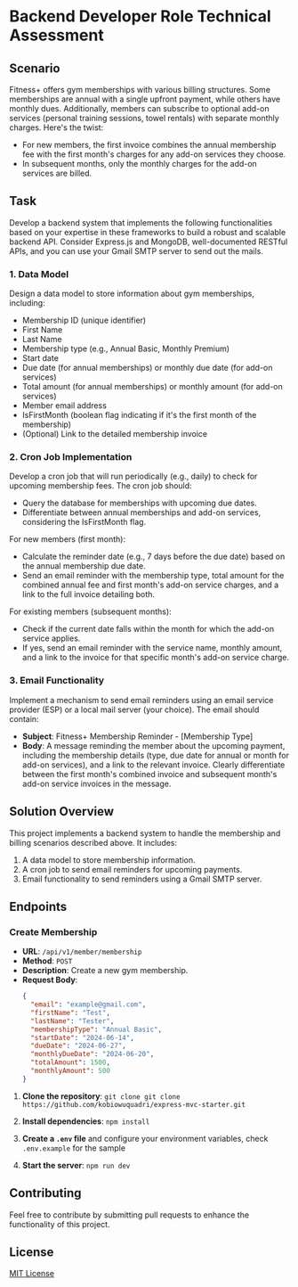 # Backend Developer Role Technical Assessment

## Scenario

Fitness+ offers gym memberships with various billing structures. Some memberships are annual with a single upfront payment, while others have monthly dues. Additionally, members can subscribe to optional add-on services (personal training sessions, towel rentals) with separate monthly charges. Here's the twist:

- For new members, the first invoice combines the annual membership fee with the first month's charges for any add-on services they choose.
- In subsequent months, only the monthly charges for the add-on services are billed.

## Task

Develop a backend system that implements the following functionalities based on your expertise in these frameworks to build a robust and scalable backend API. Consider Express.js and MongoDB, well-documented RESTful APIs, and you can use your Gmail SMTP server to send out the mails.

### 1. Data Model

Design a data model to store information about gym memberships, including:

- Membership ID (unique identifier)
- First Name
- Last Name
- Membership type (e.g., Annual Basic, Monthly Premium)
- Start date
- Due date (for annual memberships) or monthly due date (for add-on services)
- Total amount (for annual memberships) or monthly amount (for add-on services)
- Member email address
- IsFirstMonth (boolean flag indicating if it's the first month of the membership)
- (Optional) Link to the detailed membership invoice

### 2. Cron Job Implementation

Develop a cron job that will run periodically (e.g., daily) to check for upcoming membership fees. The cron job should:

- Query the database for memberships with upcoming due dates.
- Differentiate between annual memberships and add-on services, considering the IsFirstMonth flag.

For new members (first month):

- Calculate the reminder date (e.g., 7 days before the due date) based on the annual membership due date.
- Send an email reminder with the membership type, total amount for the combined annual fee and first month's add-on service charges, and a link to the full invoice detailing both.

For existing members (subsequent months):

- Check if the current date falls within the month for which the add-on service applies.
- If yes, send an email reminder with the service name, monthly amount, and a link to the invoice for that specific month's add-on service charge.

### 3. Email Functionality

Implement a mechanism to send email reminders using an email service provider (ESP) or a local mail server (your choice). The email should contain:

- **Subject**: Fitness+ Membership Reminder - [Membership Type]
- **Body**: A message reminding the member about the upcoming payment, including the membership details (type, due date for annual or month for add-on services), and a link to the relevant invoice. Clearly differentiate between the first month's combined invoice and subsequent month's add-on service invoices in the message.


## Solution Overview

This project implements a backend system to handle the membership and billing scenarios described above. It includes:
1. A data model to store membership information.
2. A cron job to send email reminders for upcoming payments.
3. Email functionality to send reminders using a Gmail SMTP server.

## Endpoints

### Create Membership

- **URL**: `/api/v1/member/membership`
- **Method**: `POST`
- **Description**: Create a new gym membership.
- **Request Body**:
  ```json
  {
    "email": "example@gmail.com",
    "firstName": "Test",
    "lastName": "Tester",
    "membershipType": "Annual Basic",
    "startDate": "2024-06-14",
    "dueDate": "2024-06-27",
    "monthlyDueDate": "2024-06-20", 
    "totalAmount": 1500,
    "monthlyAmount": 500
  }

1. **Clone the repository**: `git clone git clone https://github.com/kobiowuquadri/express-mvc-starter.git`

2. **Install dependencies**: `npm install`
3. **Create a `.env` file** and configure your environment variables, check `.env.example` for the sample
              
4. **Start the server**: `npm run dev`

## Contributing

Feel free to contribute by submitting pull requests to enhance the functionality of this project.

## License

[MIT License](LICENSE)
